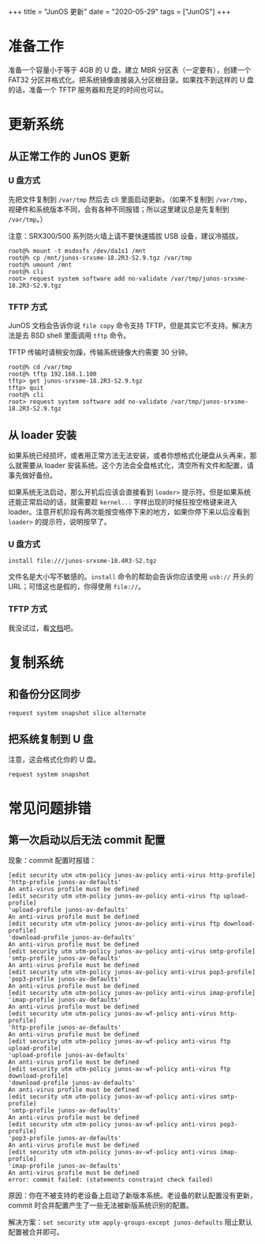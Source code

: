 +++
title = "JunOS 更新"
date = "2020-05-29"
tags = ["JunOS"]
+++

# 准备工作

准备一个容量小于等于 4GB 的 U 盘，建立 MBR 分区表（一定要有），创建一个 FAT32 分区并格式化。把系统镜像直接装入分区根目录。如果找不到这样的 U 盘的话，准备一个 TFTP 服务器和充足的时间也可以。

# 更新系统

## 从正常工作的 JunOS 更新

### U 盘方式

先把文件复制到 `/var/tmp` 然后去 cli 里面启动更新。（如果不复制到 `/var/tmp`，视硬件和系统版本不同，会有各种不同报错；所以这里建议总是先复制到 `/var/tmp`。）

注意：SRX300/500 系列防火墙上请不要快速插拔 USB 设备，建议冷插拔。

```shell
root@% mount -t msdosfs /dev/da1s1 /mnt
root@% cp /mnt/junos-srxsme-18.2R3-S2.9.tgz /var/tmp
root@% umount /mnt
root@% cli
root> request system software add no-validate /var/tmp/junos-srxsme-18.2R3-S2.9.tgz
```

### TFTP 方式

JunOS 文档会告诉你说 `file copy` 命令支持 TFTP，但是其实它不支持。解决方法是去 BSD shell 里面调用 `tftp` 命令。

TFTP 传输时请稍安勿躁，传输系统镜像大约需要 30 分钟。

```shell
root@% cd /var/tmp
root@% tftp 192.168.1.100
tftp> get junos-srxsme-18.2R3-S2.9.tgz
tftp> quit
root@% cli
root> request system software add no-validate /var/tmp/junos-srxsme-18.2R3-S2.9.tgz
```

## 从 loader 安装

如果系统已经损坏，或者用正常方法无法安装，或者你想格式化硬盘从头再来，那么就需要从 loader 安装系统。这个方法会全盘格式化，清空所有文件和配置，请事先做好备份。

如果系统无法启动，那么开机后应该会直接看到 `loader>` 提示符。但是如果系统还能正常启动的话，就需要趁 `kernel...` 字样出现的时候狂按空格键来进入 loader。注意开机阶段有两次能按空格停下来的地方，如果你停下来以后没看到 `loader>` 的提示符，说明按早了。

### U 盘方式

```shell
install file:///junos-srxsme-18.4R3-S2.tgz
```

文件名是大小写不敏感的。`install` 命令的帮助会告诉你应该使用 `usb://` 开头的 URL；可惜这也是假的，你得使用 `file://`。

### TFTP 方式

我没试过，看[文档](https://www.juniper.net/documentation/en_US/junos/topics/topic-map/install-software-on-srx.html#id-installing-junos-os-on-srx-series-devices-from-the-boot-loader-using-a-tftp-server)吧。

# 复制系统

## 和备份分区同步

```shell
request system snapshot slice alternate
```

## 把系统复制到 U 盘

注意，这会格式化你的 U 盘。

```shell
request system snapshot
```

# 常见问题排错

## 第一次启动以后无法 commit 配置

现象：commit 配置时报错：

```
[edit security utm utm-policy junos-av-policy anti-virus http-profile]
'http-profile junos-av-defaults'
An anti-virus profile must be defined
[edit security utm utm-policy junos-av-policy anti-virus ftp upload-profile]
'upload-profile junos-av-defaults'
An anti-virus profile must be defined
[edit security utm utm-policy junos-av-policy anti-virus ftp download-profile]
'download-profile junos-av-defaults'
An anti-virus profile must be defined
[edit security utm utm-policy junos-av-policy anti-virus smtp-profile]
'smtp-profile junos-av-defaults'
An anti-virus profile must be defined
[edit security utm utm-policy junos-av-policy anti-virus pop3-profile]
'pop3-profile junos-av-defaults'
An anti-virus profile must be defined
[edit security utm utm-policy junos-av-policy anti-virus imap-profile]
'imap-profile junos-av-defaults'
An anti-virus profile must be defined
[edit security utm utm-policy junos-av-wf-policy anti-virus http-profile]
'http-profile junos-av-defaults'
An anti-virus profile must be defined
[edit security utm utm-policy junos-av-wf-policy anti-virus ftp upload-profile]
'upload-profile junos-av-defaults'
An anti-virus profile must be defined
[edit security utm utm-policy junos-av-wf-policy anti-virus ftp download-profile]
'download-profile junos-av-defaults'
An anti-virus profile must be defined
[edit security utm utm-policy junos-av-wf-policy anti-virus smtp-profile]
'smtp-profile junos-av-defaults'
An anti-virus profile must be defined
[edit security utm utm-policy junos-av-wf-policy anti-virus pop3-profile]
'pop3-profile junos-av-defaults'
An anti-virus profile must be defined
[edit security utm utm-policy junos-av-wf-policy anti-virus imap-profile]
'imap-profile junos-av-defaults'
An anti-virus profile must be defined
error: commit failed: (statements constraint check failed)
```

原因：你在不被支持的老设备上启动了新版本系统。老设备的默认配置没有更新，commit 时合并配置产生了一些无法被新版系统识别的配置。

解决方案：`set security utm apply-groups-except junos-defaults` 阻止默认配置被合并即可。
